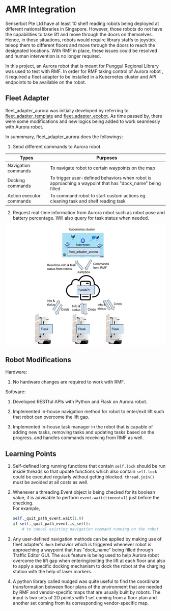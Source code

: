 # AMR Integration
Senserbot Pte Ltd have at least 10 shelf reading robots being deployed at different national libraries in Singapore. However, those robots do not have the capabilities to take lift and move through the doors on themselves. Hence, in those situations, robots would require library staffs to joystick teleop them to different floors and move through the doors to reach the designated locations. With RMF in place, these issues could be resolved and human intervention is no longer required.

In this project, an Aurora robot that is meant for Punggul Regional Library was used to test with RMF. In order for RMF taking control of Aurora robot , it required a fleet adapter to be installed in a Kubernetes cluster and API endpoints to be available on the robot.

## Fleet Adapter
fleet_adapter_aurora was initially developed by referring to [fleet_adapter_template](https://github.com/open-rmf/fleet_adapter_template) and [fleet_adapter_ecobot](https://github.com/open-rmf/fleet_adapter_ecobot). As time passed by, there were some modifications and new logics being added to work seamlessly with Aurora robot.

In summmary, fleet_adapter_aurora does the followings:
1. Send different commands to Aurora robot.

| Types | Purposes |
|---------|---------|
| Navigation commands | To navigate robot to certain waypoints on the map |
| Docking commands | To trigger user-defined behaviors when robot is approaching  a waypoint that has "dock_name" being filled |
| Action executor commands | To command robot to start custom actions eg. cleaning task and shelf reading task |

2. Request real-time information from Aurora robot such as robot pose and battery percentage. Will also query for task status when needed.

<img src="../images/RMF_robot_diagram.jpg" alt="fleet adapter communicate with robots"/>


## Robot Modifications

Hardware:  
1. No hardware changes are required to work with RMF.

Software: 
1. Developed RESTful APIs with Python and Flask on Aurora robot.

1. Implemented in-house navigation method for robot to enter/exit lift such that robot can overcome the lift gap.

1. Implemented in-house task manager in the robot that is capable of adding new tasks, removing tasks and updating tasks based on the progress. and handles commands receiving from RMF as well.

## Learning Points

1. Self-defined long running functions that contain <code>self.lock</code> should be run inside threads so that update functions which also contain <code>self.lock</code> could be executed regularly without getting blocked. <code>thread.join()</code> must be avoided at all costs as well.

1. Whenever a threading.Event object is being checked for its boolean value, it is advisable to perform `event.wait(timeout=1)` just before the checking.<br>For example,

    ```python
    self._quit_path_event.wait(1.0)
    if self._quit_path_event.is_set():
        # to cancel existing navigation command running on the robot
    ```

1. Any user-defined navigation methods can be applied by making use of fleet adapter's <code>dock</code> behavior which is triggered whenever robot is approaching  a waypoint that has "dock_name" being filled through Traffic Editor GUI. The <code>dock</code> feature is being used to help Aurora robot overcome the lift gap when entering/exiting the lift at each floor and also to apply a specific docking mechanism to dock the robot at the charging station with the help of laser markers.

1. A python library called nudged was quite useful to find the coordinate transformation between floor plans of the environment that are needed by RMF and vendor-specific maps that are usually built by robots. The input is two sets of 2D points with 1 set coming from a floor plan and another set coming from its corresponding vendor-specific map.
 


